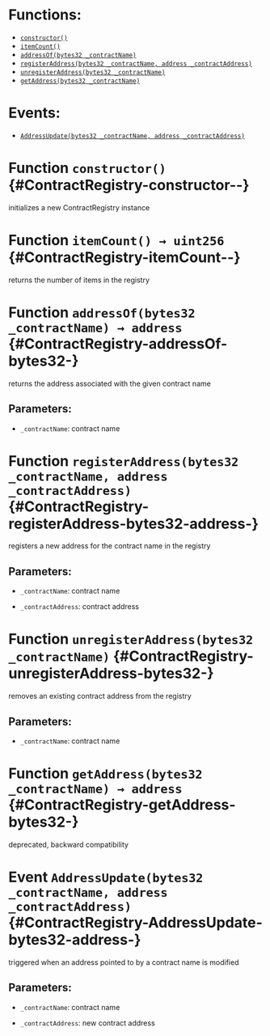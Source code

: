 

# Functions:
- [`constructor()`](#ContractRegistry-constructor--)
- [`itemCount()`](#ContractRegistry-itemCount--)
- [`addressOf(bytes32 _contractName)`](#ContractRegistry-addressOf-bytes32-)
- [`registerAddress(bytes32 _contractName, address _contractAddress)`](#ContractRegistry-registerAddress-bytes32-address-)
- [`unregisterAddress(bytes32 _contractName)`](#ContractRegistry-unregisterAddress-bytes32-)
- [`getAddress(bytes32 _contractName)`](#ContractRegistry-getAddress-bytes32-)

# Events:
- [`AddressUpdate(bytes32 _contractName, address _contractAddress)`](#ContractRegistry-AddressUpdate-bytes32-address-)

# Function `constructor()` {#ContractRegistry-constructor--}
initializes a new ContractRegistry instance
# Function `itemCount() → uint256` {#ContractRegistry-itemCount--}
returns the number of items in the registry

# Function `addressOf(bytes32 _contractName) → address` {#ContractRegistry-addressOf-bytes32-}
returns the address associated with the given contract name

## Parameters:
- `_contractName`:    contract name

# Function `registerAddress(bytes32 _contractName, address _contractAddress)` {#ContractRegistry-registerAddress-bytes32-address-}
registers a new address for the contract name in the registry

## Parameters:
- `_contractName`:     contract name

- `_contractAddress`:  contract address
# Function `unregisterAddress(bytes32 _contractName)` {#ContractRegistry-unregisterAddress-bytes32-}
removes an existing contract address from the registry

## Parameters:
- `_contractName`: contract name
# Function `getAddress(bytes32 _contractName) → address` {#ContractRegistry-getAddress-bytes32-}
deprecated, backward compatibility

# Event `AddressUpdate(bytes32 _contractName, address _contractAddress)` {#ContractRegistry-AddressUpdate-bytes32-address-}
triggered when an address pointed to by a contract name is modified

## Parameters:
- `_contractName`:    contract name

- `_contractAddress`: new contract address
